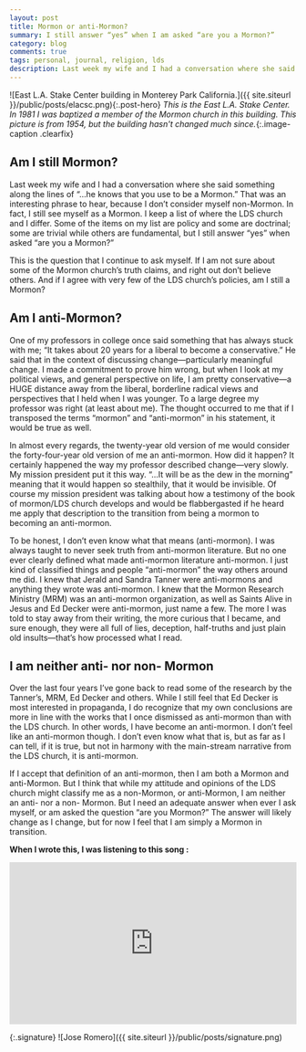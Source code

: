 ```yaml
---
layout: post
title: Mormon or anti-Mormon?
summary: I still answer “yes” when I am asked “are you a Mormon?”
category: blog
comments: true
tags: personal, journal, religion, lds
description: Last week my wife and I had a conversation where she said something along the lines of “…he knows that you use to be a Mormon.” That was an interesting phrase to hear, because I don’t consider myself non-Mormon. In fact, I still see myself as a Mormon.
---
```


![East L.A. Stake Center building in Monterey Park California.]({{ site.siteurl }}/public/posts/elacsc.png){:.post-hero}
*This is the East L.A. Stake Center. In 1981 I was baptized a member of the Mormon church in this building. This picture is from 1954, but the building hasn't changed much since.*{:.image-caption .clearfix}

## Am I still Mormon?
Last week my wife and I had a conversation where she said something along the lines of “…he knows that you use to be a Mormon.” That was an interesting phrase to hear, because I don’t consider myself non-Mormon. In fact, I still see myself as a Mormon. I keep a list of where the LDS church and I differ. Some of the items on my list are policy and some are doctrinal; some are trivial while others are fundamental, but I still answer “yes” when asked “are you a Mormon?”

This is the question that I continue to ask myself. If I am not sure about some of the Mormon church’s truth claims, and right out don’t believe others. And if I agree with very few of the LDS church’s policies, am I still a Mormon?

## Am I anti-Mormon?
One of my professors in college once said something that has always stuck with me; “It takes about 20 years for a liberal to become a conservative.” He said that in the context of discussing change—particularly meaningful change. I made a commitment to prove him wrong, but when I look at my political views, and general perspective on life, I am pretty conservative—a HUGE distance away from the liberal, borderline radical views and perspectives that I held when I was younger. To a large degree my professor was right (at least about me). The thought occurred to me that if I transposed the terms “mormon” and “anti-mormon” in his statement, it would be true as well.

In almost every regards, the twenty-year old version of me would consider the forty-four-year old version of me an anti-mormon. How did it happen? It certainly happened the way my professor described change—very slowly. My mission president put it this way. “…It will be as the dew in the morning” meaning that it would happen so stealthily, that it would be invisible. Of course my mission president was talking about how a testimony of the book of mormon/LDS church develops and would be flabbergasted if he heard me apply that description to the transition from being a mormon to becoming an anti-mormon.

To be honest, I don’t even know what that means (anti-mormon). I was always taught to never seek truth from anti-mormon literature. But no one ever clearly defined what made anti-mormon literature anti-mormon. I just kind of classified things and people “anti-mormon” the way others around me did. I knew that Jerald and Sandra Tanner were anti-mormons and anything they wrote was anti-mormon. I knew that the Mormon Research Ministry (MRM) was an anti-mormon organization, as well as Saints Alive in Jesus and Ed Decker were anti-mormon, just name a few. The more I was told to stay away from their writing, the more curious that I became, and sure enough, they were all full of lies, deception, half-truths and just plain old insults—that’s how processed what I read.

## I am neither anti- nor non- Mormon
Over the last four years I’ve gone back to read some of the research by the Tanner’s, MRM, Ed Decker and others. While I still feel that Ed Decker is most interested in propaganda, I do recognize that my own conclusions are more in line with the works that I once dismissed as anti-mormon than with the LDS church. In other words, I have become an anti-mormon. I don’t feel like an anti-mormon though. I don’t even know what that is, but as far as I can tell, if it is true, but not in harmony with the main-stream narrative from the LDS church, it is anti-mormon.

If I accept that definition of an anti-mormon, then I am both a Mormon and anti-Mormon. But I think that while my attitude and opinions of the LDS church might classify me as a non-Mormon, or anti-Mormon, I am neither an anti- nor a non- Mormon. But I need an adequate answer when ever I ask myself, or am asked the question “are you Mormon?” The answer will likely change as I change, but for now I feel that I am simply a Mormon in transition.

**When I wrote this, I was listening to this song :**
 <style>.embed-container { position: relative; padding-bottom: 56.25%; height: 0; overflow: hidden; max-width: 100%; } .embed-container iframe, .embed-container object, .embed-container embed { position: absolute; top: 0; left: 0; width: 100%; height: 100%; }</style>
<div class='embed-container'><iframe src='https://www.youtube.com/embed/VlJbRVNd4Sc?rel=0&amp;t=27s&amp;showinfo=0' frameborder='0' allowfullscreen></iframe></div>

{:.signature}
![Jose Romero]({{ site.siteurl }}/public/posts/signature.png)
